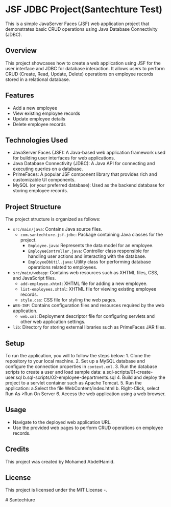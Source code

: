 # JSF JDBC Project(Santechture Test)

This is a simple JavaServer Faces (JSF) web application project that
demonstrates basic CRUD operations using Java Database Connectivity
(JDBC).

## Overview

This project showcases how to create a web application using JSF for the
user interface and JDBC for database interaction. It allows users to
perform CRUD (Create, Read, Update, Delete) operations on employee
records stored in a relational database.

## Features

-   Add a new employee
-   View existing employee records
-   Update employee details
-   Delete employee records

## Technologies Used

-   JavaServer Faces (JSF): A Java-based web application framework used
    for building user interfaces for web applications.
-   Java Database Connectivity (JDBC): A Java API for connecting and
    executing queries on a database.
-   PrimeFaces: A popular JSF component library that provides rich and
    customizable UI components.
-   MySQL (or your preferred database): Used as the backend database for
    storing employee records.

## Project Structure

The project structure is organized as follows:

-   `src/main/java`: Contains Java source files.
    -   `com.santechture.jsf.jdbc`: Package containing Java classes for
        the project.
        -   `Employee.java`: Represents the data model for an employee.
        -   `EmployeeController.java`: Controller class responsible for
            handling user actions and interacting with the database.
        -   `EmployeeDbUtil.java`: Utility class for performing database
            operations related to employees.
-   `src/main/webapp`: Contains web resources such as XHTML files, CSS,
    and JavaScript files.
    -   `add-employee.xhtml`: XHTML file for adding a new employee.
    -   `list-employees.xhtml`: XHTML file for viewing existing employee
        records.
    -   `style.css`: CSS file for styling the web pages.
-   `WEB-INF`: Contains configuration files and resources required by
    the web application.
    -   `web.xml`: Deployment descriptor file for configuring servlets
        and other web application settings.
-   `lib`: Directory for storing external libraries such as PrimeFaces
    JAR files.

## Setup

To run the application, you will to follow the steps below: 1. Clone the
repository to your local machine. 
2. Set up a MySQL database and
configure the connection properties in `context.xml`. 
3. Run the
database scripts to create a user and load sample data: 
    a.sql-scripts/01-create-user.sql 
    b.sql-scripts/02-employee-departments.sql 
4. Build and deploy the project to a servlet container such as Apache Tomcat. 
5. Run the application: 
    a.Select the file WebContent/index.html 
    b. Right-Click, select Run As \>Run On Server 
    6. Access the web application using a web browser.

## Usage

-   Navigate to the deployed web application URL.
-   Use the provided web pages to perform CRUD operations on employee
    records.

## Credits

This project was created by Mohamed AbdelHamid.

## License

This project is licensed under the MIT License -.

\# Santechture
